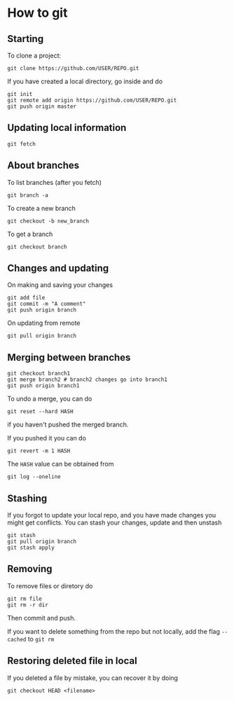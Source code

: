 # How to git

## Starting

To clone a project:

```
git clone https://github.com/USER/REPO.git
```

If you have created a local directory, go inside and do

```
git init
git remote add origin https://github.com/USER/REPO.git
git push origin master
```

## Updating local information
```
git fetch
```

## About branches

To list branches (after you fetch)
```
git branch -a
```

To create a new branch
```
git checkout -b new_branch
```

To get a branch
```
git checkout branch
```

## Changes and updating
On making and saving your changes
```
git add file
git commit -m "A comment"
git push origin branch
```

On updating from remote
```
git pull origin branch
```

## Merging between branches
```
git checkout branch1
git merge branch2 # branch2 changes go into branch1
git push origin branch1
```
To undo a merge, you can do 
```
git reset --hard HASH
```
if you haven't pushed the merged branch.

If you pushed it you can do 
```
git revert -m 1 HASH
```

The `HASH` value can be obtained from
```
git log --oneline
```

## Stashing
If you forgot to update your local repo, and you have made changes you might get conflicts.  You can stash your changes, update and then unstash

```
git stash
git pull origin branch
git stash apply
```
## Removing
To remove files or diretory do
```
git rm file
git rm -r dir
```
Then commit and push. 

If you want to delete something from the repo but not locally, add the flag `--cached` to `git rm`


## Restoring deleted file in local
If you deleted a file by mistake, you can recover it by doing
```
git checkout HEAD <filename>
```
